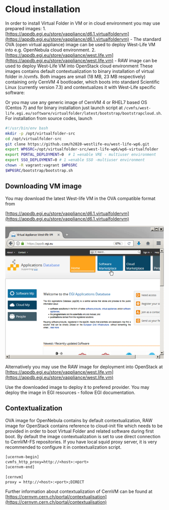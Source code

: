 # Cloud installation

In order to install Virtual Folder in VM or in cloud environment you may use prepared images: 1. [https://appdb.egi.eu/store/vappliance/d6.1.virtualfoldervm](https://appdb.egi.eu/store/vappliance/d6.1.virtualfoldervm) - The standard OVA \(open virtual appliance\) image can be used to deploy West-Life VM into e.g. OpenNebula cloud environment. 2. [https://appdb.egi.eu/store/vappliance/west.life.vm](https://appdb.egi.eu/store/vappliance/west.life.vm) - RAW image can be used to deploy West-Life VM into OpenStack cloud environment These images contains default contextualization to binary installation of virtual folder in /cvmfs. Both images are small \(18 MB, 23 MB respectively\) containing only CernVM 4 bootloader, which boots into standard Scientific Linux \(currently version 7.3\) and contextualizes it with West-Life specific software:

Or you may use any generic image of CernVM 4 or RHEL7 based OS \(Centos 7\) and for binary installation just launch script at `/cvmfs/west-life.egi.eu/software/virtualfolder/latest/bootstrap/bootstrapcloud.sh`. For installation from source codes, launch

```bash
#!/usr/bin/env bash
mkdir -p /opt/virtualfolder-src
cd /opt/virtualfolder-src
git clone https://github.com/h2020-westlife-eu/west-life-wp6.git
export WP6SRC=/opt/virtualfolder-src/west-life-wp6/wp6-virtualfolder
export PORTAL_DEPLOYMENT=0  # 1 =enable VRE - multiuser environment
export SSO_DEPLOYMENT=0 # 1 =enable SSO -multiuser environment
chown -R vagrant:vagrant $WP6SRC
$WP6SRC/bootstrap/bootstrap.sh
```

## Downloading VM image

You may download the latest West-life VM in the OVA compatible format from

[https://appdb.egi.eu/store/vappliance/d6.1.virtualfoldervm](https://appdb.egi.eu/store/vappliance/d6.1.virtualfoldervm)

![](../../.gitbook/assets/downloadappdb.gif)

Alternatively you may use the RAW image for deployment into OpenStack at [https://appdb.egi.eu/store/vappliance/west.life.vm](https://appdb.egi.eu/store/vappliance/west.life.vm)

Use the downloaded image to deploy it to prefered provider. You may deploy the image in EGI resources - follow EGI documentation.

## Contextualization

OVA image for OpenNebula contains by default contextualization, RAW image for OpenStack contains reference to cloud-init file which needs to be provided in order to boot Virtual Folder and related software during first boot. By default the image contextualization is set to use direct connection to CernVM-FS repositories. If you have local squid proxy server, it is very recommended to configure it in contextualization script.

```text
[ucernvm-begin]
cvmfs_http_proxy=http://<host>:<port>
[ucernvm-end]

[cernvm]
proxy = http://<host>:<port>;DIRECT
```

Further information about contextualization of CernVM can be found at [https://cernvm.cern.ch/portal/contextualisation](https://cernvm.cern.ch/portal/contextualisation)

